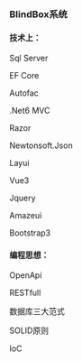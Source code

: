 ### BlindBox系统

#### 技术上：

Sql Server

EF Core

Autofac

.Net6 MVC

Razor

Newtonsoft.Json

Layui

Vue3

Jquery

Amazeui

Bootstrap3

#### 编程思想：

OpenApi

RESTfull

数据库三大范式

SOLID原则

IoC


